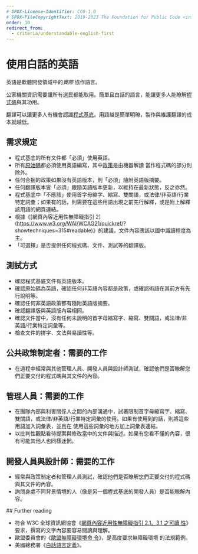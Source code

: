 ```yaml
---
# SPDX-License-Identifier: CC0-1.0
# SPDX-FileCopyrightText: 2019-2023 The Foundation for Public Code <info@publiccode.net>, https://standard.publiccode.net/AUTHORS
order: 10
redirect_from:
  - criteria/understandable-english-first
---
```


# 使用白話的英語

英語是軟體開發領域中的<i>實際</i> 協作語言。

公家機關資訊需要讓所有選民都能取用。簡單且白話的語言，能讓更多人能瞭解[程式碼](../glossary.md#code)與其功用。

翻譯可以讓更多人有機會認識[程式基底](../glossary.md#codebase)。用語越是簡單明暸，製作與維護翻譯的成本就越低。

## 需求規定

* 程式基底的所有文件都「必須」使用英語。
* 所有[原始碼](../glossary.md#source-code)都必須使用英語編寫，其中[政策](../glossary.md#policy)是由機器解讀
當作程式碼的部分則除外。
* 任何合捆的政策如果沒有英語版本，則「必須」隨附英語版摘要。
* 任何翻譯版本皆「必須」跟隨英語版本更新，以維持在最新狀態，反之亦然。
* 程式基底中「不應該」使用首字母縮字、縮寫、雙關語，或法律/非英語/行業特定詞彙；如果有的話，則需要在這些用語出現之前先行解釋，或是附上解釋該用語的網頁連結。
* 根據《[網頁內容近用性無障礙指引 2](https://www.w3.org/WAI/WCAG21/quickref/?
showtechniques=315#readable)》的建議，文件內容應該以國中識讀程度為主。
* 「可選擇」是否提供任何程式碼、文件、測試等的翻譯版。

## 測試方式

* 確認程式基底文件有英語版本。
* 確認原始碼為英語，確認任何非英語內容都是政策，或確認術語在其前方有先行說明等。
* 確認任何非英語政策都有隨附英語版摘要。
* 確認翻譯版與英語版內容相同。
* 確認文件當中，沒有任何未說明的首字母縮寫字、縮寫、雙關語，或法律/非英語/行業特定詞彙等。
* 檢查文件的拼字、文法與易讀性等。

## 公共政策制定者：需要的工作

* 在過程中經常與其他管理人員、開發人員與設計師測試，確認他們是否瞭解您們正要交付的程式碼與其文件的內容。

## 管理人員：需要的工作

* 在團隊內部與利害關係人之間的內部溝通中，試著限制首字母縮寫字、縮寫、雙關語，或法律/非英語/行業特定詞彙的使用。如果有使用到的話，則將這些用語加入詞彙表，並且在
使用這些詞彙的地方加上詞彙表連結。
* 以批判性觀點看待提案與修改當中的文件與描述。如果有您看不懂的內容，很有可能其他人也同樣迷惘。

## 開發人員與設計師：需要的工作

* 經常與政策制定者和管理人員測試，確認他們是否瞭解您們正要交付的程式碼與其文件的內容。
* 詢問身處不同背景情境的人（像是另一個程式基底的開發人員）是否能瞭解內容。

<p style="page-break-after: always;"></p>
## Further reading

* 符合 W3C 全球資訊網協會《[網頁內容近用性無障礙指引 2.1、3.1 之可讀
性](https://www.w3.org/TR/WCAG21/#readable)》要求，撰寫的文字內容要容易閱讀與理解。
* 歐盟委員會的《[歐盟無障礙環境命
令](https://ec.europa.eu/digital-single-market/en/web-accessibility)》，是高度要求無障礙環境
的法規範例。
* 美國總務署《[白話語言定義](https://www.plainlanguage.gov/about/definitions/)》。
